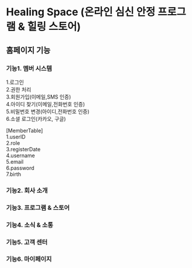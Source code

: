 # Healing Space (온라인 심신 안정 프로그램 & 힐링 스토어)

## 홈페이지 기능

### 기능1. 멤버 시스템
1.로그인      
2.권한 처리      
3.회원가입(이메일,SMS 인증)   
4.아이디 찾기(이메일,전화번호 인증)   
5.비밀번호 변경(아이디,전화번호 인증)   
6.소셜 로그인(카카오, 구글)

 
[MemberTable]      
1.userID    
2.role     
3.registerDate     
4.username     
5.email     
6.password     
7.birth     

### 기능2. 회사 소개

### 기능3. 프로그램 & 스토어

### 기능4. 소식 & 소통

### 기능5. 고객 센터 

### 기능6. 마이페이지
